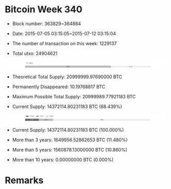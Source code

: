 # Bitcoin Week 340

- Block number: 363829~364884

- Date: 2015-07-05 03:15:05~2015-07-12 03:15:04

- The number of transaction on this week: 1229137

- Total utxo: 24904621

![](../images/mined_week340.png)

- Theoretical Total Supply: 20999999.97690000 BTC

- Permanently Disappeared: 10.19768817 BTC

- Maximum Possible Total Supply: 20999989.77921183 BTC

- Current Supply: 14372114.80231183 BTC (68.439%)

![](../images/year_week340.png)


- Current Supply: 14372114.80231183 BTC (100.000%)

- More than 3 years: 1649956.52862653 BTC (11.480%)

- More than 5 years: 1560878.13000000 BTC (10.860%)

- More than 10 years: 0.00000000 BTC (0.000%)

# Remarks

